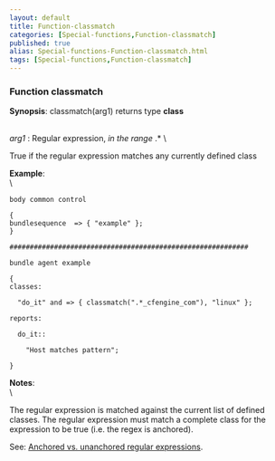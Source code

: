 ```yaml
---
layout: default
title: Function-classmatch
categories: [Special-functions,Function-classmatch]
published: true
alias: Special-functions-Function-classmatch.html
tags: [Special-functions,Function-classmatch]
---
```


### Function classmatch

**Synopsis**: classmatch(arg1) returns type **class**

\
 *arg1* : Regular expression, *in the range* .\* \

True if the regular expression matches any currently defined class

**Example**:\
 \

~~~~ {.verbatim}
body common control

{
bundlesequence  => { "example" };
}

###########################################################

bundle agent example

{     
classes:

  "do_it" and => { classmatch(".*_cfengine_com"), "linux" }; 

reports:

  do_it::

    "Host matches pattern";

}
~~~~

**Notes**:\
 \

The regular expression is matched against the current list of defined
classes. The regular expression must match a complete class for the
expression to be true (i.e. the regex is anchored).

See: [Anchored vs. unanchored regular
expressions](#Anchored-vs_002e-unanchored-regular-expressions).
